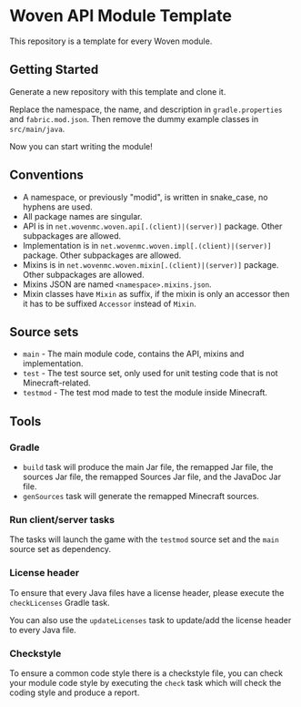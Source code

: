 # Woven API Module Template

This repository is a template for every Woven module.

## Getting Started

Generate a new repository with this template and clone it.

Replace the namespace, the name, and description in `gradle.properties` and `fabric.mod.json`.
Then remove the dummy example classes in `src/main/java`.

Now you can start writing the module!

## Conventions

 - A namespace, or previously "modid", is written in snake_case, no hyphens are used.
 - All package names are singular.
 - API is in `net.wovenmc.woven.api[.(client)|(server)]` package. Other subpackages are allowed.
 - Implementation is in `net.wovenmc.woven.impl[.(client)|(server)]` package. Other subpackages are allowed. 
 - Mixins is in `net.wovenmc.woven.mixin[.(client)|(server)]` package. Other subpackages are allowed.
 - Mixins JSON are named `<namespace>.mixins.json`.
 - Mixin classes have `Mixin` as suffix, if the mixin is only an accessor then it has to be suffixed `Accessor` instead of `Mixin`.

## Source sets

 - `main` - The main module code, contains the API, mixins and implementation.
 - `test` - The test source set, only used for unit testing code that is not Minecraft-related.
 - `testmod` - The test mod made to test the module inside Minecraft.

## Tools

### Gradle

 - `build` task will produce the main Jar file, the remapped Jar file, 
   the sources Jar file, the remapped Sources Jar file, and the JavaDoc Jar file.
 - `genSources` task will generate the remapped Minecraft sources.

### Run client/server tasks

The tasks will launch the game with the `testmod` source set and the `main` source set as dependency.

### License header

To ensure that every Java files have a license header, please execute the `checkLicenses` Gradle task.

You can also use the `updateLicenses` task to update/add the license header to every Java file.

### Checkstyle

To ensure a common code style there is a checkstyle file, you can check your module code style 
by executing the `check` task which will check the coding style and produce a report.
